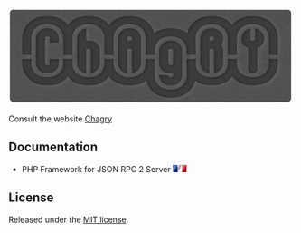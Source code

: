 ![logo](img/logo.jpg)

Consult the website [Chagry](http://chagry.fr/)

## Documentation

* PHP Framework for JSON RPC 2 Server [ ![fr](img/fr.gif) ](Doc/RPC_SERVER_FR.md)

## License

Released under the [ MIT license](http://opensource.org/licenses/mit-license.php).